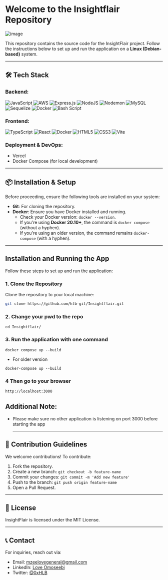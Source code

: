 # Welcome to the Insightflair Repository

![image](https://github.com/user-attachments/assets/5d7e9d7f-c1bd-47e7-888b-568a8ccf8d6f)


This repository contains the source code for the InsightFlair project. Follow the instructions below to set up and run the application on a **Linux (Debian-based)** system.

---

## 🛠 Tech Stack

### Backend:

![JavaScript](https://img.shields.io/badge/javascript-%23323330.svg?style=flat&logo=javascript&logoColor=%23F7DF1E) ![AWS](https://img.shields.io/badge/AWS-%23FF9900.svg?style=flat&logo=amazon-aws&logoColor=white) ![Express.js](https://img.shields.io/badge/express.js-%23404d59.svg?style=flat&logo=express&logoColor=%2361DAFB) ![NodeJS](https://img.shields.io/badge/node.js-6DA55F?style=flat&logo=node.js&logoColor=white) ![Nodemon](https://img.shields.io/badge/NODEMON-%23323330.svg?style=flat&logo=nodemon&logoColor=%BBDEAD) ![MySQL](https://img.shields.io/badge/mysql-4479A1.svg?style=flat&logo=mysql&logoColor=white) ![Sequelize](https://img.shields.io/badge/Sequelize-52B0E7?style=flat&logo=Sequelize&logoColor=white) ![Docker](https://img.shields.io/badge/docker-%230db7ed.svg?style=flat&logo=docker&logoColor=white) ![Bash Script](https://img.shields.io/badge/bash_script-%23121011.svg?style=flat&logo=gnu-bash&logoColor=white)

### Frontend:

![TypeScript](https://img.shields.io/badge/typescript-%23323330.svg?style=flat&logo=typescript&logoColor=%23F7DF1E)
![React](https://img.shields.io/badge/react-%2320232a.svg?style=flat&logo=react&logoColor=%2361DAFB) ![Docker](https://img.shields.io/badge/docker-%230db7ed.svg?style=flat&logo=docker&logoColor=white) ![HTML5](https://img.shields.io/badge/html5-%23E34F26.svg?style=flat&logo=html5&logoColor=white) ![CSS3](https://img.shields.io/badge/css3-%231572B6.svg?style=flat&logo=css3&logoColor=white) ![Vite](https://img.shields.io/badge/vite-%23646CFF.svg?style=flat&logo=vite&logoColor=white) 

### Deployment & DevOps:

- Vercel
- Docker Compose (for local development)

---

## 📦 Installation & Setup

Before proceeding, ensure the following tools are installed on your system:

- **Git**: For cloning the repository.
- **Docker**: Ensure you have Docker installed and running.
  - Check your Docker version: `docker --version`.
  - If you're using **Docker 20.10+**, the command is `docker compose` (without a hyphen).
  - If you're using an older version, the command remains `docker-compose` (with a hyphen).

---

## Installation and Running the App

Follow these steps to set up and run the application:

### 1. Clone the Repository

Clone the repository to your local machine:

```bash
git clone https://github.com/hlb-git/Insightflair.git
```

### 2. Change your pwd to the repo

```
cd Insightflair/
```

### 3. Run the application with one command

```
docker compose up --build
```

- For older version

```
docker-compose up --build
```

### 4 Then go to your browser

```
http://localhost:3000
```

## Additional Note:

- Please make sure no other application is listening on port 3000 before starting the app

  ---

## 🤝 Contribution Guidelines

We welcome contributions! To contribute:

1. Fork the repository.
2. Create a new branch: `git checkout -b feature-name`
3. Commit your changes: `git commit -m 'Add new feature'`
4. Push to the branch: `git push origin feature-name`
5. Open a Pull Request.

---

## 📜 License

InsightFlair is licensed under the MIT License.

---

## 📞 Contact

For inquiries, reach out via:

- Email: [mzeelovegeneral@gmail.com](mailto\:mzeelovegeneral@gmail.com)
- LinkedIn: [Love Omoseebi](https://linkedin.com/in/love-omoseebi)
- Twitter: [@0xHLB](https://twitter.com/0xHLB)


